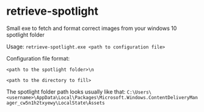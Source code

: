 # retrieve-spotlight
Small exe to fetch and format correct images from your windows 10 spotlight folder

Usage: `retrieve-spotlight.exe <path to configuration file>`

Configuration file format:

`<path to the spotlight folder>\n`

`<path to the directory to fill>`

The spotlight folder path looks usually like that:
`C:\Users\<username>\AppData\Local\Packages\Microsoft.Windows.ContentDeliveryManager_cw5n1h2txyewy\LocalState\Assets`
